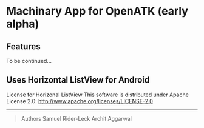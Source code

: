 Machinary App for OpenATK (early alpha)
==========================


## Features
To be continued...

## Uses Horizontal ListView for Android
License for Horizonal ListView
This software is distributed under Apache License 2.0:
http://www.apache.org/licenses/LICENSE-2.0

---

> Authors
> Samuel Rider-Leck
> Archit Aggarwal

